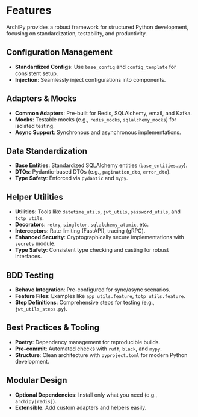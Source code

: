 # Features

ArchiPy provides a robust framework for structured Python development, focusing on standardization, testability, and productivity.

## Configuration Management

- **Standardized Configs**: Use `base_config` and `config_template` for consistent setup.
- **Injection**: Seamlessly inject configurations into components.

## Adapters & Mocks

- **Common Adapters**: Pre-built for Redis, SQLAlchemy, email, and Kafka.
- **Mocks**: Testable mocks (e.g., `redis_mocks`, `sqlalchemy_mocks`) for isolated testing.
- **Async Support**: Synchronous and asynchronous implementations.

## Data Standardization

- **Base Entities**: Standardized SQLAlchemy entities (`base_entities.py`).
- **DTOs**: Pydantic-based DTOs (e.g., `pagination_dto`, `error_dto`).
- **Type Safety**: Enforced via `pydantic` and `mypy`.

## Helper Utilities

- **Utilities**: Tools like `datetime_utils`, `jwt_utils`, `password_utils`, and `totp_utils`.
- **Decorators**: `retry`, `singleton`, `sqlalchemy_atomic`, etc.
- **Interceptors**: Rate limiting (FastAPI), tracing (gRPC).
- **Enhanced Security**: Cryptographically secure implementations with `secrets` module.
- **Type Safety**: Consistent type checking and casting for robust interfaces.

## BDD Testing

- **Behave Integration**: Pre-configured for sync/async scenarios.
- **Feature Files**: Examples like `app_utils.feature`, `totp_utils.feature`.
- **Step Definitions**: Comprehensive steps for testing (e.g., `jwt_utils_steps.py`).

## Best Practices & Tooling

- **Poetry**: Dependency management for reproducible builds.
- **Pre-commit**: Automated checks with `ruff`, `black`, and `mypy`.
- **Structure**: Clean architecture with `pyproject.toml` for modern Python development.

## Modular Design

- **Optional Dependencies**: Install only what you need (e.g., `archipy[redis]`).
- **Extensible**: Add custom adapters and helpers easily.

